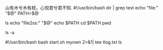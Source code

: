 山有木兮木有枝，心悦君兮君不知.
#!/usr/bin/bash
dir | grep test
echo "file:" "$@"
PATH=$@

ls
echo "file2ss:" "$@"
echo $PATH
cd $PATH
pwd




ls -a 

#!/usr/bin/bash
bash start.sh myown 2>&1| tee  tlog.txt 
ls
